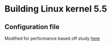 # Building Linux kernel 5.5

## Configuration file
Modified for performance based off study [here](https://github.com/LinuxPerfStudy/LEBench)

